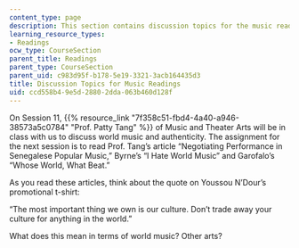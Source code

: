 ```yaml
---
content_type: page
description: This section contains discussion topics for the music readings.
learning_resource_types:
- Readings
ocw_type: CourseSection
parent_title: Readings
parent_type: CourseSection
parent_uid: c983d95f-b178-5e19-3321-3acb164435d3
title: Discussion Topics for Music Readings
uid: ccd558b4-9e5d-2880-2dda-063b460d128f
---
```


On Session 11, {{% resource_link "7f358c51-fbd4-4a40-a946-38573a5c0784" "Prof. Patty Tang" %}} of Music and Theater Arts will be in class with us to discuss world music and authenticity. The assignment for the next session is to read Prof. Tang’s article “Negotiating Performance in Senegalese Popular Music,” Byrne’s “I Hate World Music” and Garofalo’s “Whose World, What Beat.”

As you read these articles, think about the quote on Youssou N’Dour’s promotional t-shirt:

“The most important thing we own is our culture. Don’t trade away your culture for anything in the world.”

What does this mean in terms of world music? Other arts?